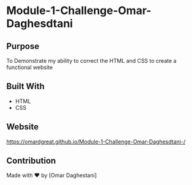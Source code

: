 # Module-1-Challenge-Omar-Daghesdtani

## Purpose
To Demonstrate my ability to correct the HTML and CSS to create a functional website

## Built With
* HTML
* CSS

## Website
https://omardgreat.github.io/Module-1-Challenge-Omar-Daghesdtani-/

## Contribution
Made with ❤️ by [Omar Daghestani]

